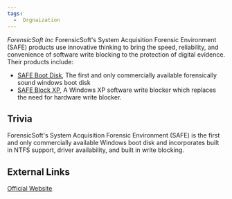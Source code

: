 ```yaml
---
tags:
  -  Orgnaization 
---
```

*ForensicSoft Inc* ForensicSoft's System Acquisition Forensic
Environment (SAFE) products use innovative thinking to bring the speed,
reliability, and convenience of software write blocking to the
protection of digital evidence. Their products include:

- [SAFE Boot Disk](safe_boot_disk.md), The first and only
  commercially available forensically sound windows boot disk
- [SAFE Block XP](safe_block_xp.md), A Windows XP software write
  blocker which replaces the need for hardware write blocker.

## Trivia

ForensicSoft's System Acquisition Forensic Environment (SAFE) is the
first and only commercially available Windows boot disk and incorporates
built in NTFS support, driver availability, and built in write blocking.

## External Links

[Official Website](http://www.ForensicSoft.com/)


